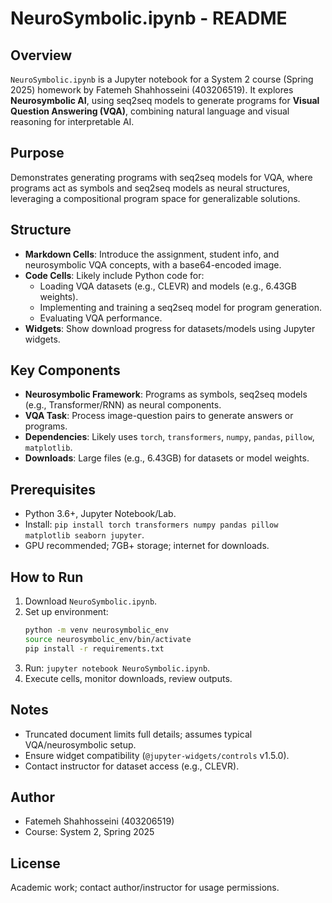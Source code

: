 # NeuroSymbolic.ipynb - README

## Overview
`NeuroSymbolic.ipynb` is a Jupyter notebook for a System 2 course (Spring 2025) homework by Fatemeh Shahhosseini (403206519). It explores **Neurosymbolic AI**, using seq2seq models to generate programs for **Visual Question Answering (VQA)**, combining natural language and visual reasoning for interpretable AI.

## Purpose
Demonstrates generating programs with seq2seq models for VQA, where programs act as symbols and seq2seq models as neural structures, leveraging a compositional program space for generalizable solutions.

## Structure
- **Markdown Cells**: Introduce the assignment, student info, and neurosymbolic VQA concepts, with a base64-encoded image.
- **Code Cells**: Likely include Python code for:
  - Loading VQA datasets (e.g., CLEVR) and models (e.g., 6.43GB weights).
  - Implementing and training a seq2seq model for program generation.
  - Evaluating VQA performance.
- **Widgets**: Show download progress for datasets/models using Jupyter widgets.

## Key Components
- **Neurosymbolic Framework**: Programs as symbols, seq2seq models (e.g., Transformer/RNN) as neural components.
- **VQA Task**: Process image-question pairs to generate answers or programs.
- **Dependencies**: Likely uses `torch`, `transformers`, `numpy`, `pandas`, `pillow`, `matplotlib`.
- **Downloads**: Large files (e.g., 6.43GB) for datasets or model weights.

## Prerequisites
- Python 3.6+, Jupyter Notebook/Lab.
- Install: `pip install torch transformers numpy pandas pillow matplotlib seaborn jupyter`.
- GPU recommended; 7GB+ storage; internet for downloads.

## How to Run
1. Download `NeuroSymbolic.ipynb`.
2. Set up environment:
   ```bash
   python -m venv neurosymbolic_env
   source neurosymbolic_env/bin/activate
   pip install -r requirements.txt
   ```
3. Run: `jupyter notebook NeuroSymbolic.ipynb`.
4. Execute cells, monitor downloads, review outputs.

## Notes
- Truncated document limits full details; assumes typical VQA/neurosymbolic setup.
- Ensure widget compatibility (`@jupyter-widgets/controls` v1.5.0).
- Contact instructor for dataset access (e.g., CLEVR).

## Author
- Fatemeh Shahhosseini (403206519)
- Course: System 2, Spring 2025

## License
Academic work; contact author/instructor for usage permissions.